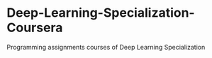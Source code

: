# Deep-Learning-Specialization-Coursera
Programming assignments courses of Deep Learning Specialization
